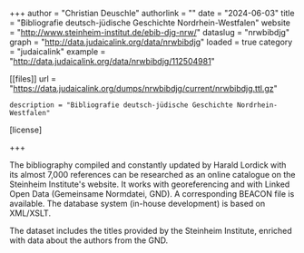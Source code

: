 +++ author = "Christian Deuschle" 
authorlink = "" 
date = "2024-06-03" 
title = "Bibliografie deutsch-jüdische Geschichte Nordrhein-Westfalen" 
website = "http://www.steinheim-institut.de/ebib-djg-nrw/" 
dataslug = "nrwbibdjg" 
graph = "http://data.judaicalink.org/data/nrwbibdjg"
loaded = true 
category = "judaicalink" 
example = "http://data.judaicalink.org/data/nrwbibdjg/112504981"



[[files]]
	url = "https://data.judaicalink.org/dumps/nrwbibdjg/current/nrwbibdjg.ttl.gz"
	
	
	description = "Bibliografie deutsch-jüdische Geschichte Nordrhein-Westfalen"
	
[license]


+++ 

The bibliography compiled and constantly updated by Harald Lordick with its almost 7,000 references can be researched as an online catalogue on the Steinheim Institute's website. It works with georeferencing and with Linked Open Data (Gemeinsame Normdatei, GND). A corresponding BEACON file is available. The database system (in-house development) is based on XML/XSLT. 

The dataset includes the titles provided by the Steinheim Institute, enriched with data about the authors from the GND.

